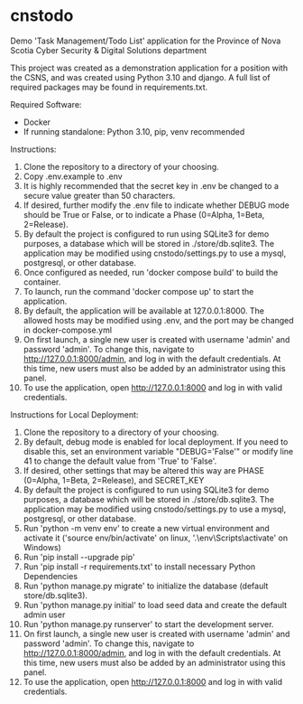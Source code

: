 # cnstodo
Demo 'Task Management/Todo List' application for the Province of Nova Scotia Cyber Security &amp; Digital Solutions department

This project was created as a demonstration application for a position with the CSNS, and was created using Python 3.10 and django. A full list of required packages may be found in requirements.txt.

Required Software:

- Docker
- If running standalone: Python 3.10, pip, venv recommended

Instructions:

1. Clone the repository to a directory of your choosing.
2. Copy .env.example to .env
3. It is highly recommended that the secret key in .env be changed to a secure value greater than 50 characters.
4. If desired, further modify the .env file to indicate whether DEBUG mode should be True or False, or to indicate a Phase (0=Alpha, 1=Beta, 2=Release).
5. By default the project is configured to run using SQLite3 for demo purposes, a database which will be stored in ./store/db.sqlite3. The application may be modified using cnstodo/settings.py to use a mysql, postgresql, or other database.
6. Once configured as needed, run 'docker compose build' to build the container.
7. To launch, run the command 'docker compose up' to start the application.
8. By default, the application will be available at 127.0.0.1:8000. The allowed hosts may be modified using .env, and the port may be changed in docker-compose.yml
9. On first launch, a single new user is created with username 'admin' and password 'admin'. To change this, navigate to http://127.0.0.1:8000/admin, and log in with the default credentials. At this time, new users must also be added by an administrator using this panel.
10. To use the application, open http://127.0.0.1:8000 and log in with valid credentials.

Instructions for Local Deployment:
1. Clone the repository to a directory of your choosing.
2. By default, debug mode is enabled for local deployment. If you need to disable this, set an environment variable "DEBUG='False'" or modify line 41 to change the default value from 'True' to 'False'.
3. If desired, other settings that may be altered this way are PHASE (0=Alpha, 1=Beta, 2=Release), and SECRET_KEY
4. By default the project is configured to run using SQLite3 for demo purposes, a database which will be stored in ./store/db.sqlite3. The application may be modified using cnstodo/settings.py to use a mysql, postgresql, or other database.
5. Run 'python -m venv env' to create a new virtual environment and activate it ('source env/bin/activate' on linux, '.\env\Scripts\activate' on Windows)
6. Run 'pip install --upgrade pip'
7. Run 'pip install -r requirements.txt' to install necessary Python Dependencies
8. Run 'python manage.py migrate' to initialize the database (default store/db.sqlite3).
9. Run 'python manage.py initial' to load seed data and create the default admin user
10. Run 'python manage.py runserver' to start the development server. 
11. On first launch, a single new user is created with username 'admin' and password 'admin'. To change this, navigate to http://127.0.0.1:8000/admin, and log in with the default credentials. At this time, new users must also be added by an administrator using this panel.
12. To use the application, open http://127.0.0.1:8000 and log in with valid credentials.
